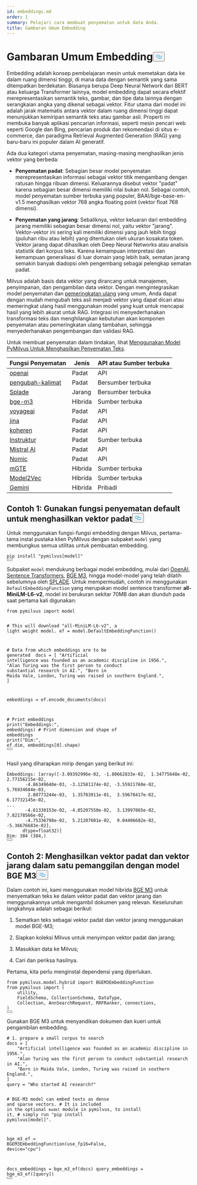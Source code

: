 ```yaml
---
id: embeddings.md
order: 1
summary: Pelajari cara membuat penyematan untuk data Anda.
title: Gambaran Umum Embedding
---
```

<h1 id="Embedding-Overview" class="common-anchor-header">Gambaran Umum Embedding<button data-href="#Embedding-Overview" class="anchor-icon" translate="no">
      <svg translate="no"
        aria-hidden="true"
        focusable="false"
        height="20"
        version="1.1"
        viewBox="0 0 16 16"
        width="16"
      >
        <path
          fill="#0092E4"
          fill-rule="evenodd"
          d="M4 9h1v1H4c-1.5 0-3-1.69-3-3.5S2.55 3 4 3h4c1.45 0 3 1.69 3 3.5 0 1.41-.91 2.72-2 3.25V8.59c.58-.45 1-1.27 1-2.09C10 5.22 8.98 4 8 4H4c-.98 0-2 1.22-2 2.5S3 9 4 9zm9-3h-1v1h1c1 0 2 1.22 2 2.5S13.98 12 13 12H9c-.98 0-2-1.22-2-2.5 0-.83.42-1.64 1-2.09V6.25c-1.09.53-2 1.84-2 3.25C6 11.31 7.55 13 9 13h4c1.45 0 3-1.69 3-3.5S14.5 6 13 6z"
        ></path>
      </svg>
    </button></h1><p>Embedding adalah konsep pembelajaran mesin untuk memetakan data ke dalam ruang dimensi tinggi, di mana data dengan semantik yang sama ditempatkan berdekatan. Biasanya berupa Deep Neural Network dari BERT atau keluarga Transformer lainnya, model embedding dapat secara efektif merepresentasikan semantik teks, gambar, dan tipe data lainnya dengan serangkaian angka yang dikenal sebagai vektor. Fitur utama dari model ini adalah jarak matematis antara vektor dalam ruang dimensi tinggi dapat menunjukkan kemiripan semantik teks atau gambar asli. Properti ini membuka banyak aplikasi pencarian informasi, seperti mesin pencari web seperti Google dan Bing, pencarian produk dan rekomendasi di situs e-commerce, dan paradigma Retrieval Augmented Generation (RAG) yang baru-baru ini populer dalam AI generatif.</p>
<p>Ada dua kategori utama penyematan, masing-masing menghasilkan jenis vektor yang berbeda:</p>
<ul>
<li><p><strong>Penyematan padat</strong>: Sebagian besar model penyematan merepresentasikan informasi sebagai vektor titik mengambang dengan ratusan hingga ribuan dimensi. Keluarannya disebut vektor "padat" karena sebagian besar dimensi memiliki nilai bukan nol. Sebagai contoh, model penyematan sumber terbuka yang populer, BAAI/bge-base-en-v1.5 menghasilkan vektor 768 angka floating point (vektor float 768 dimensi).</p></li>
<li><p><strong>Penyematan yang jarang</strong>: Sebaliknya, vektor keluaran dari embedding jarang memiliki sebagian besar dimensi nol, yaitu vektor "jarang". Vektor-vektor ini sering kali memiliki dimensi yang jauh lebih tinggi (puluhan ribu atau lebih) yang ditentukan oleh ukuran kosakata token. Vektor jarang dapat dihasilkan oleh Deep Neural Networks atau analisis statistik dari korpus teks. Karena kemampuan interpretasi dan kemampuan generalisasi di luar domain yang lebih baik, sematan jarang semakin banyak diadopsi oleh pengembang sebagai pelengkap sematan padat.</p></li>
</ul>
<p>Milvus adalah basis data vektor yang dirancang untuk manajemen, penyimpanan, dan pengambilan data vektor. Dengan mengintegrasikan model penyematan dan <a href="https://milvus.io/docs/rerankers-overview.md">pemeringkatan ulang</a> yang umum, Anda dapat dengan mudah mengubah teks asli menjadi vektor yang dapat dicari atau memeringkat ulang hasil menggunakan model yang kuat untuk mencapai hasil yang lebih akurat untuk RAG. Integrasi ini menyederhanakan transformasi teks dan menghilangkan kebutuhan akan komponen penyematan atau pemeringkatan ulang tambahan, sehingga menyederhanakan pengembangan dan validasi RAG.</p>
<p>Untuk membuat penyematan dalam tindakan, lihat <a href="https://github.com/milvus-io/bootcamp/blob/master/bootcamp/model/embedding_functions.ipynb">Menggunakan Model PyMilvus Untuk Menghasilkan Penyematan Teks</a>.</p>
<table>
<thead>
<tr><th>Fungsi Penyematan</th><th>Jenis</th><th>API atau Sumber terbuka</th></tr>
</thead>
<tbody>
<tr><td><a href="https://milvus.io/api-reference/pymilvus/v2.5.x/EmbeddingModels/OpenAIEmbeddingFunction/OpenAIEmbeddingFunction.md">openai</a></td><td>Padat</td><td>API</td></tr>
<tr><td><a href="https://milvus.io/api-reference/pymilvus/v2.5.x/EmbeddingModels/SentenceTransformerEmbeddingFunction/SentenceTransformerEmbeddingFunction.md">pengubah-kalimat</a></td><td>Padat</td><td>Bersumber terbuka</td></tr>
<tr><td><a href="https://milvus.io/api-reference/pymilvus/v2.5.x/EmbeddingModels/SpladeEmbeddingFunction/SpladeEmbeddingFunction.md">Splade</a></td><td>Jarang</td><td>Bersumber terbuka</td></tr>
<tr><td><a href="https://milvus.io/api-reference/pymilvus/v2.5.x/EmbeddingModels/BGEM3EmbeddingFunction/BGEM3EmbeddingFunction.md">bge-m3</a></td><td>Hibrida</td><td>Sumber terbuka</td></tr>
<tr><td><a href="https://milvus.io/api-reference/pymilvus/v2.5.x/EmbeddingModels/VoyageEmbeddingFunction/VoyageEmbeddingFunction.md">voyageai</a></td><td>Padat</td><td>API</td></tr>
<tr><td><a href="https://milvus.io/api-reference/pymilvus/v2.5.x/EmbeddingModels/JinaEmbeddingFunction/JinaEmbeddingFunction.md">jina</a></td><td>Padat</td><td>API</td></tr>
<tr><td><a href="https://milvus.io/api-reference/pymilvus/v2.5.x/EmbeddingModels/CohereEmbeddingFunction/CohereEmbeddingFunction.md">koheren</a></td><td>Padat</td><td>API</td></tr>
<tr><td><a href="https://milvus.io/api-reference/pymilvus/v2.5.x/EmbeddingModels/InstructorEmbeddingFunction/InstructorEmbeddingFunction.md">Instruktur</a></td><td>Padat</td><td>Sumber terbuka</td></tr>
<tr><td><a href="https://milvus.io/api-reference/pymilvus/v2.5.x/EmbeddingModels/MistralAIEmbeddingFunction/MistralAIEmbeddingFunction.md">Mistral AI</a></td><td>Padat</td><td>API</td></tr>
<tr><td><a href="https://milvus.io/api-reference/pymilvus/v2.5.x/EmbeddingModels/NomicEmbeddingFunction/NomicEmbeddingFunction.md">Nomic</a></td><td>Padat</td><td>API</td></tr>
<tr><td><a href="https://milvus.io/api-reference/pymilvus/v2.5.x/EmbeddingModels/Model2VecEmbeddingFunction/Model2VecEmbeddingFunction.md">mGTE</a></td><td>Hibrida</td><td>Sumber terbuka</td></tr>
<tr><td><a href="https://milvus.io/api-reference/pymilvus/v2.5.x/EmbeddingModels/Model2VecEmbeddingFunction/Model2VecEmbeddingFunction.md">Model2Vec</a></td><td>Hibrida</td><td>Sumber terbuka</td></tr>
<tr><td><a href="https://milvus.io/api-reference/pymilvus/v2.5.x/EmbeddingModels/GeminiEmbeddingFunction/GeminiEmbeddingFunction.md">Gemini</a></td><td>Hibrida</td><td>Pribadi</td></tr>
</tbody>
</table>
<h2 id="Example-1-Use-default-embedding-function-to-generate-dense-vectors" class="common-anchor-header">Contoh 1: Gunakan fungsi penyematan default untuk menghasilkan vektor padat<button data-href="#Example-1-Use-default-embedding-function-to-generate-dense-vectors" class="anchor-icon" translate="no">
      <svg translate="no"
        aria-hidden="true"
        focusable="false"
        height="20"
        version="1.1"
        viewBox="0 0 16 16"
        width="16"
      >
        <path
          fill="#0092E4"
          fill-rule="evenodd"
          d="M4 9h1v1H4c-1.5 0-3-1.69-3-3.5S2.55 3 4 3h4c1.45 0 3 1.69 3 3.5 0 1.41-.91 2.72-2 3.25V8.59c.58-.45 1-1.27 1-2.09C10 5.22 8.98 4 8 4H4c-.98 0-2 1.22-2 2.5S3 9 4 9zm9-3h-1v1h1c1 0 2 1.22 2 2.5S13.98 12 13 12H9c-.98 0-2-1.22-2-2.5 0-.83.42-1.64 1-2.09V6.25c-1.09.53-2 1.84-2 3.25C6 11.31 7.55 13 9 13h4c1.45 0 3-1.69 3-3.5S14.5 6 13 6z"
        ></path>
      </svg>
    </button></h2><p>Untuk menggunakan fungsi-fungsi embedding dengan Milvus, pertama-tama instal pustaka klien PyMilvus dengan subpaket <code translate="no">model</code> yang membungkus semua utilitas untuk pembuatan embedding.</p>
<pre><code translate="no" class="language-python">pip install <span class="hljs-string">&quot;pymilvus[model]&quot;</span>
<button class="copy-code-btn"></button></code></pre>
<p>Subpaket <code translate="no">model</code> mendukung berbagai model embedding, mulai dari <a href="https://milvus.io/docs/embed-with-openai.md">OpenAI</a>, <a href="https://milvus.io/docs/embed-with-sentence-transform.md">Sentence Transformers</a>, <a href="https://milvus.io/docs/embed-with-bgm-m3.md">BGE M3</a>, hingga model-model yang telah dilatih sebelumnya oleh <a href="https://milvus.io/docs/embed-with-splade.md">SPLADE</a>. Untuk mempermudah, contoh ini menggunakan <code translate="no">DefaultEmbeddingFunction</code> yang merupakan model sentence transformer <strong>all-MiniLM-L6-v2</strong>, model ini berukuran sekitar 70MB dan akan diunduh pada saat pertama kali digunakan:</p>
<pre><code translate="no" class="language-python"><span class="hljs-keyword">from</span> pymilvus <span class="hljs-keyword">import</span> model

<span class="hljs-comment"># This will download &quot;all-MiniLM-L6-v2&quot;, a light weight model.</span>
ef = model.DefaultEmbeddingFunction()

<span class="hljs-comment"># Data from which embeddings are to be generated </span>
docs = [
    <span class="hljs-string">&quot;Artificial intelligence was founded as an academic discipline in 1956.&quot;</span>,
    <span class="hljs-string">&quot;Alan Turing was the first person to conduct substantial research in AI.&quot;</span>,
    <span class="hljs-string">&quot;Born in Maida Vale, London, Turing was raised in southern England.&quot;</span>,
]

embeddings = ef.encode_documents(docs)

<span class="hljs-comment"># Print embeddings</span>
<span class="hljs-built_in">print</span>(<span class="hljs-string">&quot;Embeddings:&quot;</span>, embeddings)
<span class="hljs-comment"># Print dimension and shape of embeddings</span>
<span class="hljs-built_in">print</span>(<span class="hljs-string">&quot;Dim:&quot;</span>, ef.dim, embeddings[<span class="hljs-number">0</span>].shape)
<button class="copy-code-btn"></button></code></pre>
<p>Hasil yang diharapkan mirip dengan yang berikut ini:</p>
<pre><code translate="no" class="language-python">Embeddings: [array([-<span class="hljs-number">3.09392996e-02</span>, -<span class="hljs-number">1.80662833e-02</span>,  <span class="hljs-number">1.34775648e-02</span>,  <span class="hljs-number">2.77156215e-02</span>,
       -<span class="hljs-number">4.86349640e-03</span>, -<span class="hljs-number">3.12581174e-02</span>, -<span class="hljs-number">3.55921760e-02</span>,  <span class="hljs-number">5.76934684e-03</span>,
        <span class="hljs-number">2.80773244e-03</span>,  <span class="hljs-number">1.35783911e-01</span>,  <span class="hljs-number">3.59678417e-02</span>,  <span class="hljs-number">6.17732145e-02</span>,
...
       -<span class="hljs-number">4.61330153e-02</span>, -<span class="hljs-number">4.85207550e-02</span>,  <span class="hljs-number">3.13997865e-02</span>,  <span class="hljs-number">7.82178566e-02</span>,
       -<span class="hljs-number">4.75336798e-02</span>,  <span class="hljs-number">5.21207601e-02</span>,  <span class="hljs-number">9.04406682e-02</span>, -<span class="hljs-number">5.36676683e-02</span>],
      dtype=float32)]
Dim: <span class="hljs-number">384</span> (<span class="hljs-number">384</span>,)
<button class="copy-code-btn"></button></code></pre>
<h2 id="Example-2-Generate-dense-and-sparse-vectors-in-one-call-with-BGE-M3-model" class="common-anchor-header">Contoh 2: Menghasilkan vektor padat dan vektor jarang dalam satu pemanggilan dengan model BGE M3<button data-href="#Example-2-Generate-dense-and-sparse-vectors-in-one-call-with-BGE-M3-model" class="anchor-icon" translate="no">
      <svg translate="no"
        aria-hidden="true"
        focusable="false"
        height="20"
        version="1.1"
        viewBox="0 0 16 16"
        width="16"
      >
        <path
          fill="#0092E4"
          fill-rule="evenodd"
          d="M4 9h1v1H4c-1.5 0-3-1.69-3-3.5S2.55 3 4 3h4c1.45 0 3 1.69 3 3.5 0 1.41-.91 2.72-2 3.25V8.59c.58-.45 1-1.27 1-2.09C10 5.22 8.98 4 8 4H4c-.98 0-2 1.22-2 2.5S3 9 4 9zm9-3h-1v1h1c1 0 2 1.22 2 2.5S13.98 12 13 12H9c-.98 0-2-1.22-2-2.5 0-.83.42-1.64 1-2.09V6.25c-1.09.53-2 1.84-2 3.25C6 11.31 7.55 13 9 13h4c1.45 0 3-1.69 3-3.5S14.5 6 13 6z"
        ></path>
      </svg>
    </button></h2><p>Dalam contoh ini, kami menggunakan model hibrida <a href="https://milvus.io/docs/embed-with-bgm-m3.md">BGE M3</a> untuk menyematkan teks ke dalam vektor padat dan vektor jarang dan menggunakannya untuk mengambil dokumen yang relevan. Keseluruhan langkahnya adalah sebagai berikut:</p>
<ol>
<li><p>Sematkan teks sebagai vektor padat dan vektor jarang menggunakan model BGE-M3;</p></li>
<li><p>Siapkan koleksi Milvus untuk menyimpan vektor padat dan jarang;</p></li>
<li><p>Masukkan data ke Milvus;</p></li>
<li><p>Cari dan periksa hasilnya.</p></li>
</ol>
<p>Pertama, kita perlu menginstal dependensi yang diperlukan.</p>
<pre><code translate="no" class="language-python"><span class="hljs-keyword">from</span> pymilvus.model.hybrid <span class="hljs-keyword">import</span> BGEM3EmbeddingFunction
<span class="hljs-keyword">from</span> pymilvus <span class="hljs-keyword">import</span> (
    utility,
    FieldSchema, CollectionSchema, DataType,
    Collection, AnnSearchRequest, RRFRanker, connections,
)
<button class="copy-code-btn"></button></code></pre>
<p>Gunakan BGE M3 untuk menyandikan dokumen dan kueri untuk pengambilan embedding.</p>
<pre><code translate="no" class="language-python"><span class="hljs-comment"># 1. prepare a small corpus to search</span>
docs = [
    <span class="hljs-string">&quot;Artificial intelligence was founded as an academic discipline in 1956.&quot;</span>,
    <span class="hljs-string">&quot;Alan Turing was the first person to conduct substantial research in AI.&quot;</span>,
    <span class="hljs-string">&quot;Born in Maida Vale, London, Turing was raised in southern England.&quot;</span>,
]
query = <span class="hljs-string">&quot;Who started AI research?&quot;</span>

<span class="hljs-comment"># BGE-M3 model can embed texts as dense and sparse vectors.</span>
<span class="hljs-comment"># It is included in the optional `model` module in pymilvus, to install it,</span>
<span class="hljs-comment"># simply run &quot;pip install pymilvus[model]&quot;.</span>

bge_m3_ef = BGEM3EmbeddingFunction(use_fp16=<span class="hljs-literal">False</span>, device=<span class="hljs-string">&quot;cpu&quot;</span>)

docs_embeddings = bge_m3_ef(docs)
query_embeddings = bge_m3_ef([query])
<button class="copy-code-btn"></button></code></pre>
